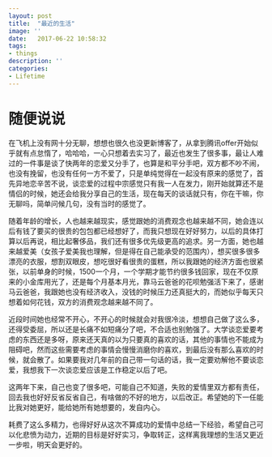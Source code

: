 ```yaml
---
layout: post
title:  "最近的生活"
image: ''
date:   2017-06-22 10:58:32
tags:
- things
description: ''
categories:
- Lifetime 
---
```



# 随便说说

在飞机上没有网十分无聊，想想也很久也没更新博客了，从拿到腾讯offer开始似乎就有点怠惰了，哈哈哈，一心只想着去实习了，最近也发生了很多事，最让人难过的一件事是谈了快两年的恋爱又分手了，也算是和平分手吧，双方都不吵不闹，也没有挽留，也没有任何一方不爱了，只是单纯觉得在一起没有原来的感觉了，首先异地恋辛苦不说，谈恋爱的过程中宗感觉只有我一人在发力，刚开始就算还不是情侣的时候，她还会给我分享自己的生活，现在每天的谈话就只有，你在干嘛，你无聊吗，简单问候几句，没有当时的感觉了。

随着年龄的增长，人也越来越现实，感觉跟她的消费观念也越来越不同，她会连以后有钱了要买的很贵的包包都已经想好了，而我只想现在好好努力，以后的具体打算以后再说，相比起奢侈品，我们还有很多优先级更高的追求。另一方面，她也越来越爱美（女孩子爱美我也理解，但是得在自己能承受的范围内），想买很多很多漂亮的衣服，想割双眼皮，想吃很好看很贵的蛋糕，所以我跟她的经济方面也很紧张，以前单身的时候，1500一个月，一个学期才能节约很多钱回家，现在不仅原来的小金库用光了，还是每个月基本月光，靠马云爸爸的花呗勉强活下来了，感谢马云爸爸，我跟她也没有经济收入，没钱的时候压力还真挺大的，而她似乎每天只想着如何花钱，双方的消费观念越来越不同了。

近段时间她也经常不开心，不开心的时候就会对我很冷淡，想想自己做了这么多，还得受委屈，所以还是长痛不如短痛分了吧，不合适也别勉强了。大学谈恋爱要考虑的东西还是多呀，原来还天真的以为只要真的喜欢的话，其他的事情也不能成为阻碍吧，然而这些需要考虑的事情会慢慢消磨你的喜欢，到最后没有那么喜欢的时候，就会散了。如果要我对几年前的自己带一句话的话，我一定要劝解他不要谈恋爱，我想我下一次谈恋爱应该是工作稳定以后了吧。

这两年下来，自己也变了很多吧，可能自己不知道，失败的爱情里双方都有责任，回去我也好好反省反省自己，有啥做的不好的地方，以后改正。希望她的下一任能比我对她更好，能给她所有她想要的，发自内心。

耗费了这么多精力，也得好好从这次不算成功的爱情中总结一下经验，希望自己可以化悲愤为动力，近期的目标是好好实习，争取转正，这样离我理想的生活又更近一步啦，明天会更好的。